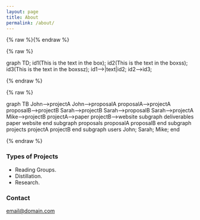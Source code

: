 ```yaml
---
layout: page
title: About
permalink: /about/
---
```


{% raw %}<script src="https://cdnjs.cloudflare.com/ajax/libs/mermaid/8.4.4/mermaid.min.js"></script>{% endraw %}

{% raw %}<div class="mermaid">
graph TD;
    id1(This is the text in the box);
    id2(This is the text in the boxss);
    id3(This is the text in the boxssz);
    id1-->|text|id2;
    id2-->id3;
</div>{% endraw %}

{% raw %}<div class="mermaid">
graph TB
    John-->projectA
    John-->proposalA
    proposalA-->projectA
    proposalB-->projectB
    Sarah-->projectB
    Sarah-->proposalB
    Sarah-->projectA
    Mike-->projectB
    projectA-->paper
    projectB-->website
    subgraph deliverables
    paper 
    website
    end
    subgraph proposals
    proposalA
    proposalB
    end
    subgraph projects
    projectA
    projectB
    end
    subgraph users
   John;
   Sarah;
    Mike;
    end
</div>{% endraw %}

### Types of Projects

- Reading Groups.
- Distillation.
- Research.


### Contact

[email@domain.com](mailto:email@domain.com)
